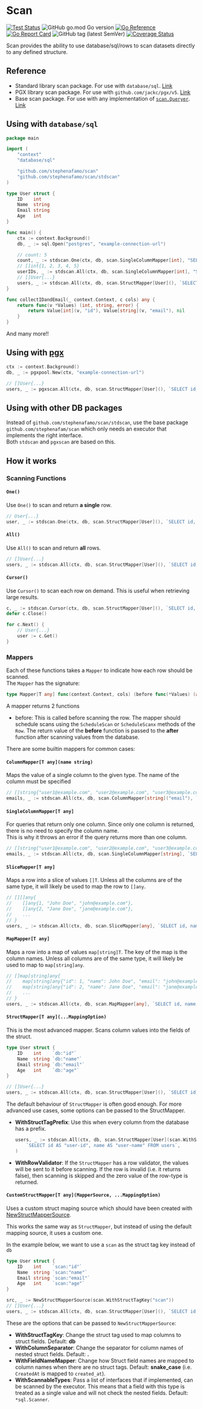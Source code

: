 # Scan

[![Test Status](https://github.com/stephenafamo/scan/actions/workflows/test.yml/badge.svg)](https://github.com/stephenafamo/scan/actions/workflows/test.yml)
![GitHub go.mod Go version](https://img.shields.io/github/go-mod/go-version/stephenafamo/scan)
[![Go Reference](https://pkg.go.dev/badge/github.com/stephenafamo/scan.svg)](https://pkg.go.dev/github.com/stephenafamo/scan)
[![Go Report Card](https://goreportcard.com/badge/github.com/stephenafamo/scan)](https://goreportcard.com/report/github.com/stephenafamo/scan)
![GitHub tag (latest SemVer)](https://img.shields.io/github/v/tag/stephenafamo/scan)
[![Coverage Status](https://coveralls.io/repos/github/stephenafamo/scan/badge.svg)](https://coveralls.io/github/stephenafamo/scan)

Scan provides the ability to use database/sql/rows to scan datasets directly to any defined structure.

## Reference

* Standard library scan package. For use with `database/sql`. [Link](https://pkg.go.dev/github.com/stephenafamo/scan/stdscan)
* PGX library scan package. For use with `github.com/jackc/pgx/v5`. [Link](https://pkg.go.dev/github.com/stephenafamo/scan/pgxscan)
* Base scan package. For use with any implementation of [`scan.Queryer`](https://pkg.go.dev/github.com/stephenafamo/scan#Queryer). [Link](https://pkg.go.dev/github.com/stephenafamo/scan)

## Using with `database/sql`

```go
package main

import (
    "context"
    "database/sql"

    "github.com/stephenafamo/scan"
    "github.com/stephenafamo/scan/stdscan"
)

type User struct {
    ID    int
    Name  string
    Email string
    Age   int
}

func main() {
    ctx := context.Background()
    db, _ := sql.Open("postgres", "example-connection-url")

    // count: 5 
    count, _ := stdscan.One(ctx, db, scan.SingleColumnMapper[int], "SELECT COUNT(*) FROM users")
    // []int{1, 2, 3, 4, 5}
    userIDs, _ := stdscan.All(ctx, db, scan.SingleColumnMapper[int], "SELECT id FROM users")
    // []User{...}
    users, _ := stdscan.All(ctx, db, scan.StructMapper[User](), `SELECT id, name, email, age FROM users`)
}

func collectIDandEmail(_ context.Context, c cols) any {
    return func(v *Values) (int, string, error) {
        return Value[int](v, "id"), Value[string](v, "email"), nil
    }
}
```

And many more!!

## Using with [pgx](https://github.com/jackc/pgx)

```go
ctx := context.Background()
db, _ := pgxpool.New(ctx, "example-connection-url")

// []User{...}
users, _ := pgxscan.All(ctx, db, scan.StructMapper[User](), `SELECT id, name, email, age FROM users`)
```

## Using with other DB packages

Instead of `github.com/stephenafamo/scan/stdscan`, use the base package `github.com/stephenafam/scan` which only needs an executor that implements the right interface.  
Both `stdscan` and `pgxscan` are based on this.

## How it works

### Scanning Functions

#### `One()`

Use `One()` to scan and return **a single** row.

```go
// User{...}
user, _ := stdscan.One(ctx, db, scan.StructMapper[User](), `SELECT id, name, email, age FROM users`)
```

#### `All()`

Use `All()` to scan and return **all** rows.

```go
// []User{...}
users, _ := stdscan.All(ctx, db, scan.StructMapper[User](), `SELECT id, name, email, age FROM users`)
```

#### `Cursor()`

Use `Cursor()` to scan each row on demand. This is useful when retrieving large results.

```go
c, _ := stdscan.Cursor(ctx, db, scan.StructMapper[User](), `SELECT id, name, email, age FROM users`)
defer c.Close()

for c.Next() {
    // User{...}
    user := c.Get()
}
```

### Mappers

Each of these functions takes a `Mapper` to indicate how each row should be scanned.  
The `Mapper` has the signature:

```go
type Mapper[T any] func(context.Context, cols) (before func(*Values) (any, error), after func(any) (T, error))
```

A mapper returns 2 functions

* before: This is called before scanning the row. The mapper should schedule scans using the `ScheduleScan` or `ScheduleScanx` methods of the `Row`. The return value of the **before** function is passed to the **after** function after scanning values from the database.

There are some builtin mappers for common cases:

#### `ColumnMapper[T any](name string)`

Maps the value of a single column to the given type. The name of the column must be specified

```go
// []string{"user1@example.com", "user2@example.com", "user3@example.com", ...}
emails, _ := stdscan.All(ctx, db, scan.ColumnMapper[string]("email"), `SELECT id, name, email FROM users`)
```

#### `SingleColumnMapper[T any]`

For queries that return only one column. Since only one column is returned, there is no need to specify the column name.  
This is why it throws an error if the query returns more than one column.

```go
// []string{"user1@example.com", "user2@example.com", "user3@example.com", ...}
emails, _ := stdscan.All(ctx, db, scan.SingleColumnMapper[string], `SELECT email FROM users`)
```

#### `SliceMapper[T any]`

Maps a row into a slice of values `[]T`. Unless all the columns are of the same type, it will likely be used to map the row to `[]any`.

```go
// [][]any{
//    []any{1, "John Doe", "john@example.com"},
//    []any{2, "Jane Doe", "jane@example.com"},
//    ...
// }
users, _ := stdscan.All(ctx, db, scan.SliceMapper[any], `SELECT id, name, email FROM users`)
```

#### `MapMapper[T any]`

Maps a row into a map of values `map[string]T`. The key of the map is the column names. Unless all columns are of the same type, it will likely be used to map to `map[string]any`.

```go
// []map[string]any{
//    map[string]any{"id": 1, "name": John Doe", "email": "john@example.com"},
//    map[string]any{"id": 2, "name": Jane Doe", "email": "jane@example.com"},
//    ...
// }
users, _ := stdscan.All(ctx, db, scan.MapMapper[any], `SELECT id, name, email FROM users`)
```

#### `StructMapper[T any](...MappingOption)`

This is the most advanced mapper. Scans column values into the fields of the struct.

```go
type User struct {
    ID    int    `db:"id"`
    Name  string `db:"name"`
    Email string `db:"email"`
    Age   int    `db:"age"`
}

// []User{...}
users, _ := stdscan.All(ctx, db, scan.StructMapper[User](), `SELECT id, name, email, age FROM users`)
```

The default behaviour of `StructMapper` is often good enough. For more advanced use cases, some options can be passed to the StructMapper.

* **WithStructTagPrefix**: Use this when every column from the database has a prefix.

    ```go
    users, _ := stdscan.All(ctx, db, scan.StructMapper[User](scan.WithStructTagPrefix("user-")),
        `SELECT id AS "user-id", name AS "user-name" FROM users`,
    )
    ```

* **WithRowValidator**: If the `StructMapper` has a row validator, the values will be sent to it before scanning. If the row is invalid (i.e. it returns false), then scanning is skipped and the zero value of the row-type is returned.

#### `CustomStructMapper[T any](MapperSource, ...MappingOption)`

Uses a custom struct maping source which should have been created with [NewStructMapperSource](https://pkg.go.dev/github.com/stephenafamo/scan#NewStructMapperSource).

This works the same way as `StructMapper`, but instead of using the default mapping source, it uses a custom one.

In the example below, we want to use a `scan` as the struct tag key instead of `db`

```go
type User struct {
    ID    int    `scan:"id"`
    Name  string `scan:"name"`
    Email string `scan:"email"`
    Age   int    `scan:"age"`
}

src, _ := NewStructMapperSource(scan.WithStructTagKey("scan"))
// []User{...}
users, _ := stdscan.All(ctx, db, scan.StructMapper[User](), `SELECT id, name, email, age FROM users`)
```

These are the options that can be passed to `NewStructMapperSource`:

* **WithStructTagKey**: Change the struct tag used to map columns to struct fields. Default: **db**
* **WithColumnSeparator**: Change the separator for column names of nested struct fields. Default: **.**
* **WithFieldNameMapper**: Change how Struct field names are mapped to column names when there are no struct tags. Default: **snake_case** (i.e. `CreatedAt` is mapped to `created_at`).
* **WithScannableTypes**: Pass a list of interfaces that if implemented, can be scanned by the executor. This means that a field with this type is treated as a single value and will not check the nested fields. Default: `*sql.Scanner`.
